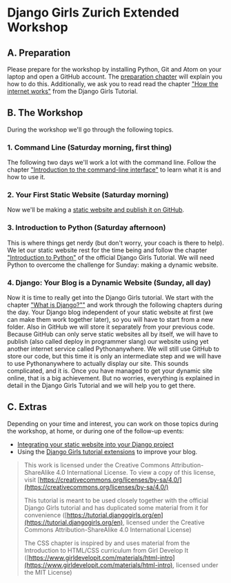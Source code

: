 # Django Girls Zurich Extended Workshop


## A. Preparation

Please prepare for the workshop by installing Python, Git and Atom on your laptop and open a GitHub account. The [preparation chapter](./preparations.md) will explain you how to do this. Additionally, we ask you to read read the chapter ["How the internet works"](https://tutorial.djangogirls.org/en/how_the_internet_works/) from the Django Girls Tutorial.


## B. The Workshop
During the workshop we'll go through the following topics.

### 1. Command Line (Saturday morning, first thing)

The following two days we'll work a lot with the command line. Follow the chapter ["Introduction to the command-line interface"](https://tutorial.djangogirls.org/en/intro_to_command_line/) to learn what it is and how to use it.

### 2. Your First Static Website (Saturday morning)

Now we'll be making a [static website and publish it on GitHub](./static-website/README.md).

### 3. Introduction to Python (Saturday afternoon)

This is where things get nerdy \(but don't worry, your coach is there to help\). We let our static website rest for the time being and follow the chapter ["Introduction to Python"](https://tutorial.djangogirls.org/en/python_introduction/) of the official Django Girls Tutorial. We will need Python to overcome the challenge for Sunday: making a dynamic website.

### 4. Django: Your Blog is a Dynamic Website (Sunday, all day)

Now it is time to really get into the Django Girls tutorial. We start with the chapter ["What is Django?""](https://tutorial.djangogirls.org/en/django/) and work through the following chapters during the day.
Your Django blog independent of your static website at first (we can make them work together later), so you will have to start from a new folder. Also in GitHub we will store it separately from your previous code. Because GitHub can only serve static websites all by itself, we will have to publish \(also called deploy in programmer slang\) our website using yet another internet service called Pythonanywhere. We will still use GitHub to store our code, but this time it is only an intermediate step and we will have to use Pythonanywhere to actually display our site. This sounds complicated, and it is. Once you have managed to get your dynamic site online, that is a big achievement. But no worries, everything is explained in detail in the Django Girls Tutorial and we will help you to get there.

## C. Extras

Depending on your time and interest, you can work on those topics during the workshop, at home, or during one of the follow-up events:

* [Integrating your static website into your Django project](./extras/adding-your-static-page-to-django.md)
* Using the [Django Girls tutorial extensions](https://tutorial.djangogirls.org/en/django/) to improve your blog.

> This work is licensed under the Creative Commons Attribution-ShareAlike 4.0 International License. To view a copy of this license, visit [https://creativecommons.org/licenses/by-sa/4.0/](https://creativecommons.org/licenses/by-sa/4.0/)
>
> This tutorial is meant to be used closely together with the official Django Girls tutorial and has duplicated some material from it for convenience \([https://tutorial.djangogirls.org/en](https://tutorial.djangogirls.org/en), licensed under the Creative Commons Attribution-ShareAlike 4.0 International License\)
>
> The CSS chapter is inspired by and uses material from the Introduction to HTML/CSS curriculum from Girl Develop It \([https://www.girldevelopit.com/materials/html-intro](https://www.girldevelopit.com/materials/html-intro), licensed under the MIT License\)

